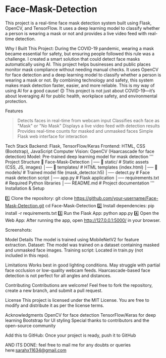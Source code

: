 # Face-Mask-Detection

This project is a real-time face mask detection system built using Flask, OpenCV, and TensorFlow. It uses a deep learning model to classify whether a person is wearing a mask or not and provides a live video feed with real-time detection.

Why I Built This Project:
During the COVID-19 pandemic, wearing a mask became essential for safety, but ensuring people followed this rule was a challenge. I created a smart solution that could detect face masks automatically using AI.
This project helps businesses and public places monitor mask compliance without needing manual checks. It uses OpenCV for face detection and a deep learning model to classify whether a person is wearing a mask or not.
By combining technology and safety, this system makes mask detection faster, easier, and more reliable. This is my way of using AI for a good cause! 😊
This project is not just about COVID-19—it’s about leveraging AI for public health, workplace safety, and environmental protection. 

Features
> Detects faces in real-time from webcam input
> Classifies each face as "Mask" or "No Mask"
> Displays a live video feed with detection results
> Provides real-time counts for masked and unmasked faces
> Simple Flask web interface for interaction

Tech Stack
Backend: Flask, TensorFlow/Keras
Frontend: HTML, CSS (Bootstrap), JavaScript
Computer Vision: OpenCV (Haarcascade for face detection)
Model: Pre-trained deep learning model for mask detection
'''
Project Structure
📁 Face-Mask-Detection
│── 📁 static/                     # Static assets (CSS, JS, images)
│── 📁 templates/                   # HTML templates (index.html)
│── 📁 models/                      # Trained model file (mask_detector.h5)
│── detect.py                       # Face mask detection script
│── app.py                           # Flask application
│── requirements.txt                 # Required Python libraries
│── README.md                        # Project documentation
'''
Installation & Setup

1️⃣ Clone the repository:
git clone https://github.com/your-username/Face-Mask-Detection.git
cd Face-Mask-Detection
2️⃣ Install dependencies:
pip install -r requirements.txt
3️⃣ Run the Flask App:
python app.py
4️⃣ Open the Web App:
After running the app, open http://127.0.0.1:5000/ in your browser.

Screenshots:

Model Details
The model is trained using MobileNetV2 for feature extraction.
Dataset: The model was trained on a dataset containing masked and unmasked face images.
Training script: Located in train.py (not included in this repo).

Limitations
Works best in good lighting conditions.
May struggle with partial face occlusion or low-quality webcam feeds.
Haarcascade-based face detection is not perfect for all angles and distances.

Contributing
Contributions are welcome! Feel free to fork the repository, create a new branch, and submit a pull request.

License
This project is licensed under the MIT License. You are free to modify and distribute it as per the license terms.

Acknowledgments
OpenCV for face detection
TensorFlow/Keras for deep learning
Bootstrap for UI styling
Special thanks to contributors and the open-source community

Add this to GitHub:
Once your project is ready, push it to GitHub

AND ITS DONE:
feel free to mail me for any doubts or queries here:sarahx11634@gmail.com
